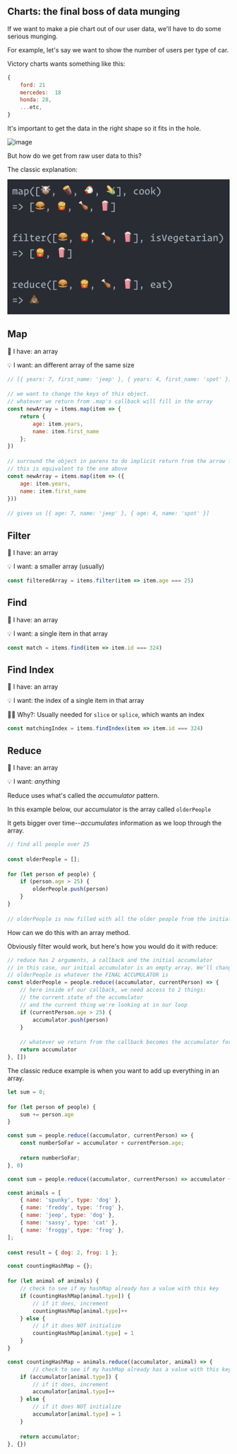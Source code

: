 ## Charts: the final boss of data munging

If we want to make a pie chart out of our user data, we'll have to do some serious munging.

For example, let's say we want to show the number of users per type of car.

Victory charts wants something like this:
```js
{
    ford: 21
    mercedes:  18
    honda: 28,
    ...etc,
}
```

It's important to get the data in the right shape so it fits in the hole.

<img width="481" alt="image" src="https://user-images.githubusercontent.com/16160135/169350455-1bf528bc-14bb-469a-a537-40e6731891aa.png">

But how do we get from raw user data to this?

The classic explanation:

![Emoji Array methods](./emoji.png)

## Map

🤔 I have: an array 

💡 I want: an different array of the same size

```js
// [{ years: 7, first_name: 'jeep' }, { years: 4, first_name: 'spot' }]

// we want to change the keys of this object.
// whatever we return from .map's callback will fill in the array
const newArray = items.map(item => {
    return {
        age: item.years, 
        name: item.first_name 
    };
})

// surround the object in parens to do implicit return from the arrow function
// this is equivalent to the one above
const newArray = items.map(item => ({ 
    age: item.years, 
    name: item.first_name 
}))

// gives us [{ age: 7, name: 'jeep' }, { age: 4, name: 'spot' }]
```

## Filter

🤔 I have: an array 

💡 I want: a smaller array (usually)

```js
const filteredArray = items.filter(item => item.age === 25)
```

## Find

🤔 I have: an array 

💡 I want: a single item in that array

```js
const match = items.find(item => item.id === 324)
```

## Find Index

🤔 I have: an array 

💡 I want: the index of a single item in that array

🤷‍♂️ Why?: Usually needed for `slice` or `splice`, which wants an index 

```js
const matchingIndex = items.findIndex(item => item.id === 324)
```

## Reduce

🤔 I have: an array 

💡 I want: _anything_

Reduce uses what's called the _accumulator_ pattern.

In this example below, our accumulator is the array called `olderPeople`

It gets bigger over time--_accumulates_ information as we loop through the array.

```js
// find all people over 25

const olderPeople = [];

for (let person of people) {
    if (person.age > 25) {
        olderPeople.push(person)
    }
}

// olderPeople is now filled with all the older people from the initial data
```

How can we do this with an array method. 

Obviously filter would work, but here's how you would do it with reduce:

```js
// reduce has 2 arguments, a callback and the initial accumulator
// in this case, our initial accumulator is an empty array. We'll change it over time as we loop.
// olderPeople is whatever the FINAL ACCUMULATOR is
const olderPeople = people.reduce((accumulator, currentPerson) => {
    // here inside of our callback, we need access to 2 things:
    // the current state of the accumulator
    // and the current thing we're looking at in our loop
    if (currentPerson.age > 25) {
        accumulator.push(person)
    }

    // whatever we return from the callback becomes the accumulator for the next item.
    return accumulator
}, [])
```

The classic reduce example is when you want to add up everything in an array.

```js
let sum = 0;

for (let person of people) {
    sum += person.age
}
```

```js
const sum = people.reduce((accumulator, currentPerson) => {
    const numberSoFar = accumulator + currentPerson.age;

    return numberSoFar;
}, 0)
```

```js
const sum = people.reduce((accumulator, currentPerson) => accumulator + currentPerson.age, 0)
```

```js
const animals = [ 
    { name: 'spunky', type: 'dog' }, 
    { name: 'freddy', type: 'frog' }, 
    { name: 'jeep', type: 'dog' }, 
    { name: 'sassy', type: 'cat' }, 
    { name: 'froggy', type: 'frog' },
];

const result = { dog: 2, frog: 1 };
```

```js
const countingHashMap = {};

for (let animal of animals) {
    // check to see if my hashMap already has a value with this key
    if (countingHashMap[animal.type]) {
        // if it does, increment
        countingHashMap[animal.type]++
    } else {
        // if it does NOT initialize
        countingHashMap[animal.type] = 1
    }
}
```

```js
const countingHashMap = animals.reduce((accumulator, animal) => {
        // check to see if my hashMap already has a value with this key
    if (accumulator[animal.type]) {
        // if it does, increment
        accumulator[animal.type]++
    } else {
        // if it does NOT initialize
        accumulator[animal.type] = 1
    }

    return accumulator;
}, {})
```
